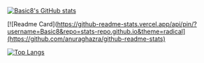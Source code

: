 
[![Basic8's GitHub stats](https://github-readme-stats.vercel.app/api?username=Basic8&theme=radical)](https://github.com/anuraghazra/github-readme-stats)

[![Readme Card](https://github-readme-stats.vercel.app/api/pin/?username=Basic8&repo=stats-repo.github.io&theme=radical](https://github.com/anuraghazra/github-readme-stats)


[![Top Langs](https://github-readme-stats.vercel.app/api/top-langs/?username=Basic8&theme=radical)](https://github.com/anuraghazra/github-readme-stats)
